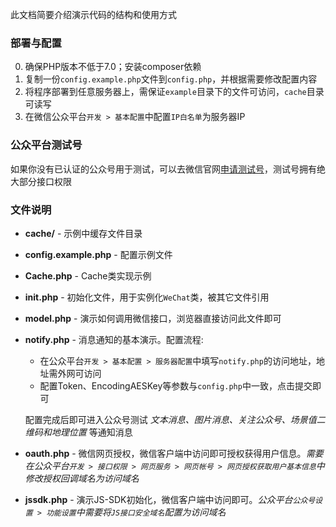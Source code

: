 此文档简要介绍演示代码的结构和使用方式

### 部署与配置
0. 确保PHP版本不低于7.0；安装composer依赖
0. 复制一份`config.example.php`文件到`config.php`，并根据需要修改配置内容
0. 将程序部署到任意服务器上，需保证`example`目录下的文件可访问，`cache`目录可读写
0. 在微信公众平台`开发 > 基本配置`中配置`IP白名单`为服务器IP

### 公众平台测试号
如果你没有已认证的公众号用于测试，可以去微信官网[申请测试号](https://mp.weixin.qq.com/debug/cgi-bin/sandbox?t=sandbox/login)，测试号拥有绝大部分接口权限

### 文件说明
- **cache/** - 示例中缓存文件目录
- **config.example.php** - 配置示例文件
- **Cache.php** - Cache类实现示例
- **init.php** - 初始化文件，用于实例化`WeChat`类，被其它文件引用
- **model.php** - 演示如何调用微信接口，浏览器直接访问此文件即可
- **notify.php** - 消息通知的基本演示。配置流程:
  - 在公众平台`开发 > 基本配置 > 服务器配置`中填写`notify.php`的访问地址，地址需外网可访问
  - 配置Token、EncodingAESKey等参数与`config.php`中一致，点击提交即可

  配置完成后即可进入公众号测试 _文本消息、图片消息、关注公众号、场景值二维码和地理位置_ 等通知消息
- **oauth.php** - 微信网页授权，微信客户端中访问即可授权获得用户信息。_需要在公众平台`开发 > 接口权限 > 网页服务 > 网页帐号 > 网页授权获取用户基本信息`中修改授权回调域名为访问域名_
- **jssdk.php** - 演示JS-SDK初始化，微信客户端中访问即可。_公众平台`公众号设置 > 功能设置`中需要将`JS接口安全域名`配置为访问域名_